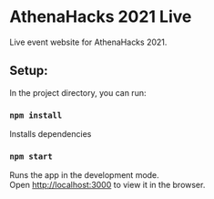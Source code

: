 # AthenaHacks 2021 Live
Live event website for AthenaHacks 2021. 

## Setup:
In the project directory, you can run:

### `npm install`

Installs dependencies

### `npm start`

Runs the app in the development mode.<br />
Open [http://localhost:3000](http://localhost:3000) to view it in the browser.
